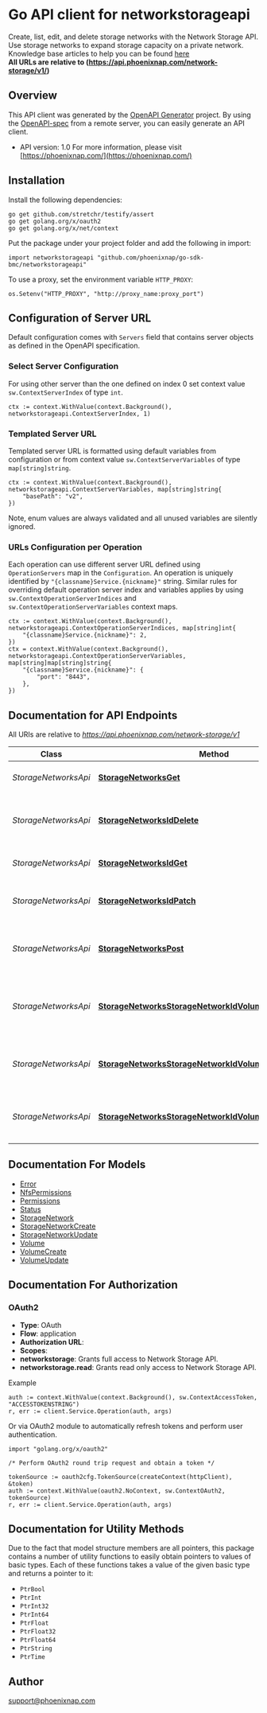 # Go API client for networkstorageapi

Create, list, edit, and delete storage networks with the Network Storage API. Use storage networks to expand storage capacity on a private network.
<br>
<span class='pnap-api-knowledge-base-link'>
Knowledge base articles to help you can be found
<a href='https://phoenixnap.com/kb/bare-metal-cloud-storage' target='_blank'>here</a>
</span>
<br>
<b>All URLs are relative to (https://api.phoenixnap.com/network-storage/v1/)</b>


## Overview
This API client was generated by the [OpenAPI Generator](https://openapi-generator.tech) project.  By using the [OpenAPI-spec](https://www.openapis.org/) from a remote server, you can easily generate an API client.

- API version: 1.0
For more information, please visit [https://phoenixnap.com/](https://phoenixnap.com/)

## Installation

Install the following dependencies:

```shell
go get github.com/stretchr/testify/assert
go get golang.org/x/oauth2
go get golang.org/x/net/context
```

Put the package under your project folder and add the following in import:

```golang
import networkstorageapi "github.com/phoenixnap/go-sdk-bmc/networkstorageapi"
```

To use a proxy, set the environment variable `HTTP_PROXY`:

```golang
os.Setenv("HTTP_PROXY", "http://proxy_name:proxy_port")
```

## Configuration of Server URL

Default configuration comes with `Servers` field that contains server objects as defined in the OpenAPI specification.

### Select Server Configuration

For using other server than the one defined on index 0 set context value `sw.ContextServerIndex` of type `int`.

```golang
ctx := context.WithValue(context.Background(), networkstorageapi.ContextServerIndex, 1)
```

### Templated Server URL

Templated server URL is formatted using default variables from configuration or from context value `sw.ContextServerVariables` of type `map[string]string`.

```golang
ctx := context.WithValue(context.Background(), networkstorageapi.ContextServerVariables, map[string]string{
	"basePath": "v2",
})
```

Note, enum values are always validated and all unused variables are silently ignored.

### URLs Configuration per Operation

Each operation can use different server URL defined using `OperationServers` map in the `Configuration`.
An operation is uniquely identified by `"{classname}Service.{nickname}"` string.
Similar rules for overriding default operation server index and variables applies by using `sw.ContextOperationServerIndices` and `sw.ContextOperationServerVariables` context maps.

```
ctx := context.WithValue(context.Background(), networkstorageapi.ContextOperationServerIndices, map[string]int{
	"{classname}Service.{nickname}": 2,
})
ctx = context.WithValue(context.Background(), networkstorageapi.ContextOperationServerVariables, map[string]map[string]string{
	"{classname}Service.{nickname}": {
		"port": "8443",
	},
})
```

## Documentation for API Endpoints

All URIs are relative to *https://api.phoenixnap.com/network-storage/v1*

Class | Method | HTTP request | Description
------------ | ------------- | ------------- | -------------
*StorageNetworksApi* | [**StorageNetworksGet**](docs/StorageNetworksApi.md#storagenetworksget) | **Get** /storage-networks | List all storage networks.
*StorageNetworksApi* | [**StorageNetworksIdDelete**](docs/StorageNetworksApi.md#storagenetworksiddelete) | **Delete** /storage-networks/{storageNetworkId} | Delete a storage network and its volume.
*StorageNetworksApi* | [**StorageNetworksIdGet**](docs/StorageNetworksApi.md#storagenetworksidget) | **Get** /storage-networks/{storageNetworkId} | Get storage network details.
*StorageNetworksApi* | [**StorageNetworksIdPatch**](docs/StorageNetworksApi.md#storagenetworksidpatch) | **Patch** /storage-networks/{storageNetworkId} | Update storage network details.
*StorageNetworksApi* | [**StorageNetworksPost**](docs/StorageNetworksApi.md#storagenetworkspost) | **Post** /storage-networks | Create a storage network and volume.
*StorageNetworksApi* | [**StorageNetworksStorageNetworkIdVolumesGet**](docs/StorageNetworksApi.md#storagenetworksstoragenetworkidvolumesget) | **Get** /storage-networks/{storageNetworkId}/volumes | Display one or more volumes belonging to a storage network.
*StorageNetworksApi* | [**StorageNetworksStorageNetworkIdVolumesVolumeIdGet**](docs/StorageNetworksApi.md#storagenetworksstoragenetworkidvolumesvolumeidget) | **Get** /storage-networks/{storageNetworkId}/volumes/{volumeId} | Get a storage network&#39;s volume details.
*StorageNetworksApi* | [**StorageNetworksStorageNetworkIdVolumesVolumeIdPatch**](docs/StorageNetworksApi.md#storagenetworksstoragenetworkidvolumesvolumeidpatch) | **Patch** /storage-networks/{storageNetworkId}/volumes/{volumeId} | Update a storage network&#39;s volume details.


## Documentation For Models

 - [Error](docs/Error.md)
 - [NfsPermissions](docs/NfsPermissions.md)
 - [Permissions](docs/Permissions.md)
 - [Status](docs/Status.md)
 - [StorageNetwork](docs/StorageNetwork.md)
 - [StorageNetworkCreate](docs/StorageNetworkCreate.md)
 - [StorageNetworkUpdate](docs/StorageNetworkUpdate.md)
 - [Volume](docs/Volume.md)
 - [VolumeCreate](docs/VolumeCreate.md)
 - [VolumeUpdate](docs/VolumeUpdate.md)


## Documentation For Authorization



### OAuth2


- **Type**: OAuth
- **Flow**: application
- **Authorization URL**: 
- **Scopes**: 
 - **networkstorage**: Grants full access to Network Storage API.
 - **networkstorage.read**: Grants read only access to Network Storage API.

Example

```golang
auth := context.WithValue(context.Background(), sw.ContextAccessToken, "ACCESSTOKENSTRING")
r, err := client.Service.Operation(auth, args)
```

Or via OAuth2 module to automatically refresh tokens and perform user authentication.

```golang
import "golang.org/x/oauth2"

/* Perform OAuth2 round trip request and obtain a token */

tokenSource := oauth2cfg.TokenSource(createContext(httpClient), &token)
auth := context.WithValue(oauth2.NoContext, sw.ContextOAuth2, tokenSource)
r, err := client.Service.Operation(auth, args)
```


## Documentation for Utility Methods

Due to the fact that model structure members are all pointers, this package contains
a number of utility functions to easily obtain pointers to values of basic types.
Each of these functions takes a value of the given basic type and returns a pointer to it:

* `PtrBool`
* `PtrInt`
* `PtrInt32`
* `PtrInt64`
* `PtrFloat`
* `PtrFloat32`
* `PtrFloat64`
* `PtrString`
* `PtrTime`

## Author

support@phoenixnap.com

